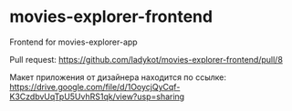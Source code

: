 # movies-explorer-frontend

Frontend for movies-explorer-app

Pull request: https://github.com/ladykot/movies-explorer-frontend/pull/8

Макет приложения от дизайнера находится по ссылке:
https://drive.google.com/file/d/1OoycjQyCqf-K3CzdbvUqTpU5UvhRS1qk/view?usp=sharing
